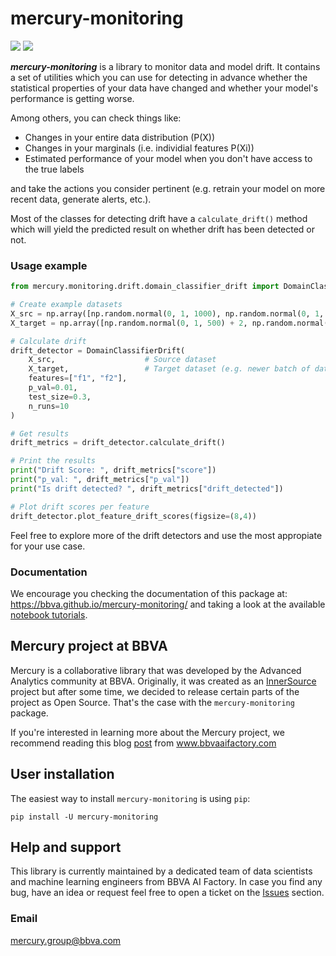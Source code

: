 # mercury-monitoring

[![](https://github.com/BBVA/mercury-monitoring/actions/workflows/test.yml/badge.svg)](https://github.com/BBVA/mercury-monitoring)
![](https://img.shields.io/badge/latest-0.0.1-blue)

***mercury-monitoring*** is a library to monitor data and model drift. It contains a set of utilities which you can use for detecting in advance whether the statistical properties of your data have changed and whether your model's performance is getting worse.

Among others, you can check things like:

- Changes in your entire data distribution (P(X))
- Changes in your marginals (i.e. individial features P(Xi))
- Estimated performance of your model when you don't have access to the true labels

and take the actions you consider pertinent (e.g. retrain your model on more recent data, generate alerts, etc.).

Most of the classes for detecting drift have a `calculate_drift()` method which will yield the predicted result on whether drift has been detected or not. 

### Usage example
```python
from mercury.monitoring.drift.domain_classifier_drift import DomainClassifierDrift

# Create example datasets
X_src = np.array([np.random.normal(0, 1, 1000), np.random.normal(0, 1, 1000)]).T
X_target = np.array([np.random.normal(0, 1, 500) + 2, np.random.normal(0, 1, 500)]).T

# Calculate drift
drift_detector = DomainClassifierDrift(
    X_src,                    # Source dataset
    X_target,                 # Target dataset (e.g. newer batch of data)
    features=["f1", "f2"], 
    p_val=0.01, 
    test_size=0.3, 
    n_runs=10
)

# Get results
drift_metrics = drift_detector.calculate_drift()

# Print the results
print("Drift Score: ", drift_metrics["score"])
print("p_val: ", drift_metrics["p_val"])
print("Is drift detected? ", drift_metrics["drift_detected"])

# Plot drift scores per feature
drift_detector.plot_feature_drift_scores(figsize=(8,4))
```

Feel free to explore more of the drift detectors and use the most appropiate for your use case. 

### Documentation
We encourage you checking the documentation of this package at: https://bbva.github.io/mercury-monitoring/ and taking a look at the available [notebook tutorials](https://github.com/BBVA/mercury-monitoring/tree/readme/tutorials).

## Mercury project at BBVA

Mercury is a collaborative library that was developed by the Advanced Analytics community at BBVA. Originally, it was created as an [InnerSource](https://en.wikipedia.org/wiki/Inner_source) project but after some time, we decided to release certain parts of the project as Open Source.
That's the case with the `mercury-monitoring` package. 

If you're interested in learning more about the Mercury project, we recommend reading this blog [post](https://www.bbvaaifactory.com/mercury-acelerando-la-reutilizacion-en-ciencia-de-datos-dentro-de-bbva/) from www.bbvaaifactory.com

## User installation

The easiest way to install `mercury-monitoring` is using ``pip``:

    pip install -U mercury-monitoring

## Help and support 

This library is currently maintained by a dedicated team of data scientists and machine learning engineers from BBVA AI Factory.  In case you find any bug, have an idea or request feel free to open a ticket on the [Issues](https://github.com/BBVA/mercury-monitoring/issues) section.

### Email 
mercury.group@bbva.com
